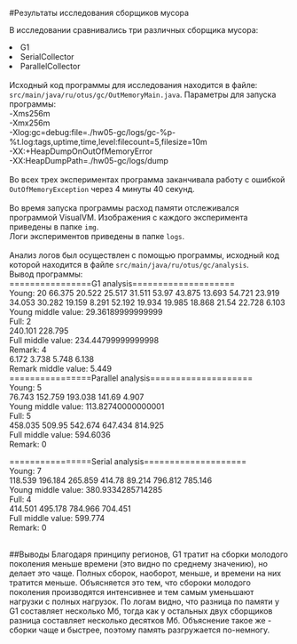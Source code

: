 #Результаты исследования сборщиков мусора

В исследовании сравнивались три различных сборщика мусора: 
<li>G1</li>
<li>SerialCollector</li>
<li>ParallelCollector</li>
<br>
Исходный код программы для исследования находится в файле: <code>src/main/java/ru/otus/gc/OutMemoryMain.java</code>.
Параметры для запуска программы:<br>
-Xms256m<br>
-Xmx256m<br>
-Xlog:gc=debug:file=./hw05-gc/logs/gc-%p-%t.log:tags,uptime,time,level:filecount=5,filesize=10m<br>
-XX:+HeapDumpOnOutOfMemoryError<br>
-XX:HeapDumpPath=./hw05-gc/logs/dump<br>
<br>
Во всех трех экспериментах программа заканчивала работу с ошибкой <code>OutOfMemoryException</code>
через 4 минуты 40 секунд.<br>
<br>
Во время запуска программы расход памяти отслеживался программой VisualVM. Изображения с каждого эксперимента приведены в папке <code>img</code>.
<br>
Логи экспериментов приведены в папке <code>logs</code>.
<br>
<br>
Анализ логов был осуществлен с помощью программы, исходный код которой находится в файле
<code>src/main/java/ru/otus/gc/analysis</code>.
<br>
Вывод программы:<br>
================G1 analysis====================<br>
Young: 20
66.375 20.522 25.517 31.511 53.97 43.875 13.693 54.721 23.919 
34.053 30.282 19.159 8.291 52.192 19.934 19.985 18.868 21.54 
22.728 6.103<br>
Young middle value: 29.36189999999999<br>
Full: 2<br>
240.101 228.795<br> 
Full middle value: 234.44799999999998<br>
Remark: 4<br>
6.172 3.738 5.748 6.138<br>
Remark middle value: 5.449<br>
================Parallel analysis====================<br>
Young: 5<br>
76.743 152.759 193.038 141.69 4.907<br>
Young middle value: 113.82740000000001<br>
Full: 5<br>
458.035 509.95 542.674 647.434 814.925<br>
Full middle value: 594.6036<br>
Remark: 0<br>

================Serial analysis====================<br>
Young: 7<br>
118.539 196.184 265.859 414.78 89.214 796.812 785.146<br>
Young middle value: 380.9334285714285<br>
Full: 4<br>
414.501 495.178 784.966 704.451<br>
Full middle value: 599.774<br>
Remark: 0<br>
<br>

##Выводы
Благодаря принципу регионов, G1 тратит на сборки молодого поколения 
меньше времени (это видно по среднему значению), но делает это чаще. 
Полных сборок, наоборот, меньше, и времени на них тратится меньше. 
Объясняется это тем, что сбороки молодого поколения производятся 
интенсивнее и тем самым уменьшают нагрузки с полных нагрузок. 
По логам видно, что разница по памяти у G1 составляет несколько Мб, 
тогда как у остальных двух сборщиков разница составляет несколько десятков Мб.
Объяснение такое же - сборки чаще и быстрее, поэтому память разгружается по-немногу.


